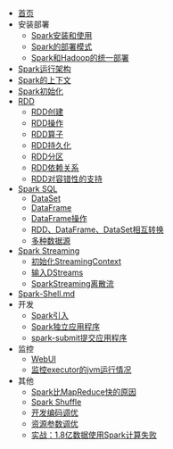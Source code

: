 - [首页](Spark/README.md)
- 安装部署
  - [Spark安装和使用](Spark/Spark安装和使用.md)
  - [Spark的部署模式](Spark/Spark的部署模式.md)
  - [Spark和Hadoop的统一部署](Spark/Spark和Hadoop的统一部署.md)
- [Spark运行架构](Spark/Spark运行架构.md)
- [Spark的上下文](Spark/Spark的上下文.md)
- [Spark初始化](Spark/Spark初始化.md)
- [RDD](Spark/RDD/README.md)
  - [RDD创建](Spark/RDD/RDD创建.md)
  - [RDD操作](Spark/RDD/RDD操作.md) 
  - [RDD算子](Spark/RDD/RDD算子.md)
  - [RDD持久化](Spark/RDD/RDD持久化.md)
  - [RDD分区](Spark/RDD/RDD分区.md)
  - [RDD依赖关系](Spark/RDD/RDD依赖关系.md)
  - [RDD对容错性的支持](Spark/RDD/RDD对容错性的支持.md)
- [Spark SQL](Spark/SparkSQL/README.md)
  - [DataSet](Spark/SparkSQL/DataSet.md)
  - [DataFrame](Spark/SparkSQL/DataFrame.md)
  - [DataFrame操作](Spark/SparkSQL/DataFrame操作.md)
  -  [RDD、DataFrame、DataSet相互转换](Spark/SparkSQL/RDD、DataFrame、DataSet相互转换.md)
  -  [多种数据源](Spark/SparkSQL/spark-sql支持的多种数据源.md)
- [Spark Streaming](Spark/SparkStreaming/README.md)
  - [初始化StreamingContext](Spark/SparkStreaming/初始化StreamingContext.md)
  - [输入DStreams](Spark/SparkStreaming/输入DStreams.md)
  - [SparkStreaming离散流](Spark/SparkStreaming/SparkStreaming离散流.md)
- [Spark-Shell.md](Spark/Spark工具/Spark-Shell.md)
- 开发
  - [Spark引入](Spark/Spark引入.md)
  - [Spark独立应用程序](Spark/Spark独立应用程序.md)
  - [spark-submit提交应用程序](Spark/spark-submit提交应用程序.md)
- 监控
  - [WebUI](Spark/WebUI.md)
  - [监控executor的jvm运行情况](Spark/监控executor的jvm运行情况.md)
- 其他
  - [Spark比MapReduce快的原因](Spark/Spark比MapReduce快的原因.md)
  - [Spark Shuffle](Spark/Shuffle.md)
  - [开发编码调优](Spark/调优/开发编码调优.md)
  - [资源参数调优](Spark/调优/资源参数调优.md)
  - [实战：1.8亿数据使用Spark计算失败](Spark/调优/实战：1.8亿数据使用Spark计算失败.md)